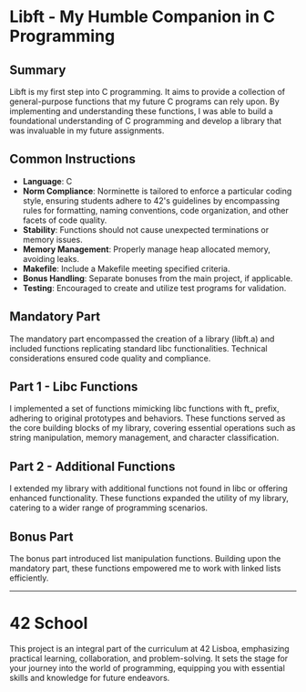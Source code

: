 # Libft - My Humble Companion in C Programming

## Summary

Libft is my first step into C programming. It aims to provide a collection of general-purpose functions that my future C programs can rely upon. By implementing and understanding these functions, I was able to build a foundational understanding of C programming and develop a library that was invaluable in my future assignments.

## Common Instructions

- **Language**: C
- **Norm Compliance**: Norminette is tailored to enforce a particular coding style, ensuring students adhere to 42's guidelines by encompassing rules for formatting, naming conventions, code organization, and other facets of code quality.
- **Stability**: Functions should not cause unexpected terminations or memory issues.
- **Memory Management**: Properly manage heap allocated memory, avoiding leaks.
- **Makefile**: Include a Makefile meeting specified criteria.
- **Bonus Handling**: Separate bonuses from the main project, if applicable.
- **Testing**: Encouraged to create and utilize test programs for validation.

## Mandatory Part

The mandatory part encompassed the creation of a library (libft.a) and included functions replicating standard libc functionalities. Technical considerations ensured code quality and compliance.

## Part 1 - Libc Functions

I implemented a set of functions mimicking libc functions with ft_ prefix, adhering to original prototypes and behaviors. These functions served as the core building blocks of my library, covering essential operations such as string manipulation, memory management, and character classification.

## Part 2 - Additional Functions

I extended my library with additional functions not found in libc or offering enhanced functionality. These functions expanded the utility of my library, catering to a wider range of programming scenarios.

## Bonus Part

The bonus part introduced list manipulation functions. Building upon the mandatory part, these functions empowered me to work with linked lists efficiently.

---
# 42 School
This project is an integral part of the curriculum at 42 Lisboa, emphasizing practical learning, collaboration, and problem-solving. It sets the stage for your journey into the world of programming, equipping you with essential skills and knowledge for future endeavors.
